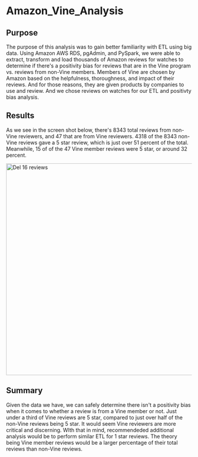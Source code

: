 # Amazon_Vine_Analysis

## Purpose
The purpose of this analysis was to gain better familiarity with ETL using big data. Using Amazon AWS RDS, pgAdmin, and PySpark, we were able to extract, transform and load thousands of Amazon reviews for watches to determine if there's a positivity bias for reviews that are in the Vine program vs. reviews from non-Vine members. Members of Vine are chosen by Amazon based on the helpfulness, thoroughness, and impact of their reviews. And for those reasons, they are given products by companies to use and review. And we chose reviews on watches for our ETL and positivty bias analysis. 

## Results
As we see in the screen shot below, there's 8343 total reviews from non-Vine reviewers, and 47 that are from Vine reviewers. 4318 of the 8343 non-Vine reviews gave a 5 star review, which is just over 51 percent of the total. Meanwhile, 15 of of the 47 Vine member reviews were 5 star, or around 32 percent. 


<img width="573" alt="Del  16 reviews" src="https://user-images.githubusercontent.com/90881705/152235629-ae117f78-b826-4bef-a3df-f372590ccb7e.png">


## Summary 
Given the data we have, we can safely determine there isn't a positivity bias when it comes to whether a review is from a Vine member or not. Just under a third of Vine reviews are 5 star, compared to just over half of the non-Vine reviews being 5 star. It would seem Vine reviewers are more critical and discerning. WIth that in mind, recommendeded additional analysis would be to perform similar ETL for 1 star reviews. The theory being Vine member reviews would be a larger percentage of their total reviews than non-Vine reviews. 
